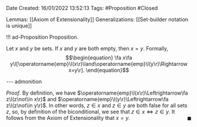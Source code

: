 <br />
<br />

Date Created: 16/01/2022 13:52:13
Tags: #Proposition #Closed

Lemmas: [[Axiom of Extensionality]]
Generalizations: [[Set-builder notation is unique]]

!!! ad-Proposition Proposition.

Let $x$ and $y$ be sets. If $x$ and $y$ are both empty, then $x=y$. Formally,
$$\begin{equation}
    \fa x\fa y\l[\operatorname{emp}\l(x\r)\land\operatorname{emp}\l(y\r)\Rightarrow x=y\r].
\end{equation}$$

--- admonition

_Proof_. By definition, we have $\operatorname{emp}\l(x\r)\Leftrightarrow\fa z\l(z\not\in x\r)$ and $\operatorname{emp}\l(y\r)\Leftrightarrow\fa z\l(z\not\in y\r)$. In other words, $z\in x$ and $z\in y$ are both false for all sets $z$, so, by definition of the biconditional, we see that $z\in x\Leftrightarrow z\in y$. It follows from the Axiom of Extensionality that $x=y$.<span style="float:right;">$\blacksquare$</span>
